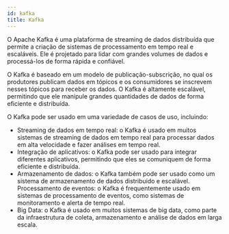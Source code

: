 ```yaml
---
id: kafka
title: Kafka
---
```


O Apache Kafka é uma plataforma de streaming de dados distribuída que permite a criação de sistemas de processamento em tempo real e escaláveis. Ele é projetado para lidar com grandes volumes de dados e processá-los de forma rápida e confiável.

O Kafka é baseado em um modelo de publicação-subscrição, no qual os produtores publicam dados em tópicos e os consumidores se inscrevem nesses tópicos para receber os dados. O Kafka é altamente escalável, permitindo que ele manipule grandes quantidades de dados de forma eficiente e distribuída.

O Kafka pode ser usado em uma variedade de casos de uso, incluindo:

- Streaming de dados em tempo real: o Kafka é usado em muitos sistemas de streaming de dados em tempo real para processar dados em alta velocidade e fazer análises em tempo real.
- Integração de aplicativos: o Kafka pode ser usado para integrar diferentes aplicativos, permitindo que eles se comuniquem de forma eficiente e distribuída.
- Armazenamento de dados: o Kafka também pode ser usado como um sistema de armazenamento de dados distribuído e escalável.
    Processamento de eventos: o Kafka é frequentemente usado em sistemas de processamento de eventos, como sistemas de monitoramento e alerta de tempo real.
- Big Data: o Kafka é usado em muitos sistemas de big data, como parte da infraestrutura de coleta, armazenamento e análise de dados em larga escala.
